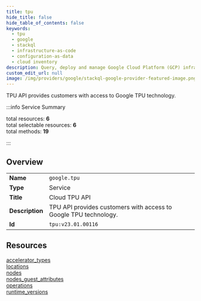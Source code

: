 ```yaml
---
title: tpu
hide_title: false
hide_table_of_contents: false
keywords:
  - tpu
  - google
  - stackql
  - infrastructure-as-code
  - configuration-as-data
  - cloud inventory
description: Query, deploy and manage Google Cloud Platform (GCP) infrastructure and resources using SQL
custom_edit_url: null
image: /img/providers/google/stackql-google-provider-featured-image.png
---
```

TPU API provides customers with access to Google TPU technology.  
    
:::info Service Summary

<div class="row">
<div class="providerDocColumn">
<span>total resources:&nbsp;<b>6</b></span><br />
<span>total selectable resources:&nbsp;<b>6</b></span><br />
<span>total methods:&nbsp;<b>19</b></span><br />
</div>
</div>

:::

## Overview
<table><tbody>
<tr><td><b>Name</b></td><td><code>google.tpu</code></td></tr>
<tr><td><b>Type</b></td><td>Service</td></tr>
<tr><td><b>Title</b></td><td>Cloud TPU API</td></tr>
<tr><td><b>Description</b></td><td>TPU API provides customers with access to Google TPU technology.</td></tr>
<tr><td><b>Id</b></td><td><code>tpu:v23.01.00116</code></td></tr>
</tbody></table>

## Resources
<div class="row">
<div class="providerDocColumn">
<a href="/providers/google/tpu/accelerator_types/">accelerator_types</a><br />
<a href="/providers/google/tpu/locations/">locations</a><br />
<a href="/providers/google/tpu/nodes/">nodes</a><br />
</div>
<div class="providerDocColumn">
<a href="/providers/google/tpu/nodes_guest_attributes/">nodes_guest_attributes</a><br />
<a href="/providers/google/tpu/operations/">operations</a><br />
<a href="/providers/google/tpu/runtime_versions/">runtime_versions</a><br />
</div>
</div>
